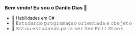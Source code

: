 ### Bem vindo! Eu sou o Danilo Dias 👋


- 🌱 Habilidades em C#
- 🔭 E𝚜𝚝𝚞𝚍𝚊𝚗𝚍𝚘 𝚙𝚛𝚘𝚐𝚛𝚊𝚖𝚊ç𝚊𝚘 𝚘𝚛𝚒𝚎𝚗𝚝𝚊𝚍𝚊 𝚎 𝚘𝚋𝚎𝚓𝚎𝚝𝚘 
- 👯 𝙴𝚜𝚝𝚘𝚞 𝚎𝚜𝚝𝚞𝚍𝚊𝚗𝚍𝚘 𝚙𝚊𝚛𝚊 𝚜𝚎𝚛 𝙳𝚎𝚟 𝙵𝚞𝚕𝚕 𝚂𝚝𝚊𝚌𝚔

